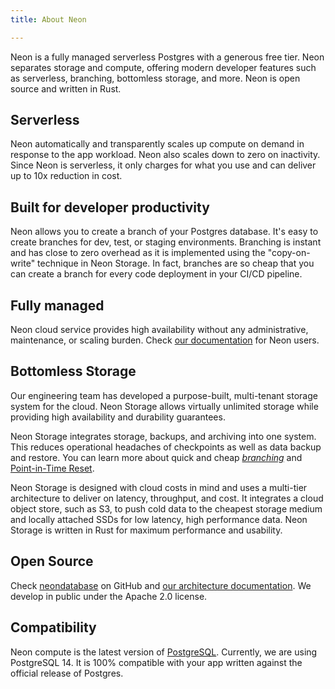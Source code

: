 ```yaml
---
title: About Neon

---
```


Neon is a fully managed serverless Postgres with a generous free tier.
Neon separates storage and compute, offering modern developer features such as serverless, branching, bottomless storage, and more.
Neon is open source and written in Rust.

## Serverless

Neon automatically and transparently scales up compute on demand in response to the app workload. Neon also scales down to zero on inactivity.
Since Neon is serverless, it only charges for what you use and can deliver up to 10x reduction in cost.

## Built for developer productivity

Neon allows you to create a branch of your Postgres database. It's easy to create branches for dev, test, or staging environments.
Branching is instant and has close to zero overhead as it is implemented using the "copy-on-write" technique in Neon Storage.
In fact, branches are so cheap that you can create a branch for every code deployment in your CI/CD pipeline.

## Fully managed

Neon cloud service provides high availability without any administrative, maintenance, or scaling burden. Check [our documentation](../getting_started) for Neon users.

## Bottomless Storage

Our engineering team has developed a purpose-built, multi-tenant storage system for the cloud.
Neon Storage allows virtually unlimited storage while providing high availability and durability guarantees.

Neon Storage integrates storage, backups, and archiving into one system. This reduces operational headaches of checkpoints as well as data backup and restore.
You can learn more about quick and cheap [_branching_](../concepts#branches-coming-soon) and [Point-in-Time Reset](../concepts#point-in-time-reset).

Neon Storage is designed with cloud costs in mind and uses a multi-tier architecture to deliver on latency, throughput, and cost.
It integrates a cloud object store, such as S3, to push cold data to the cheapest storage medium and locally attached SSDs for low latency, high performance data.
Neon Storage is written in Rust for maximum performance and usability.

## Open Source

Check [neondatabase](https://github.com/neondatabase/neon) on GitHub and [our architecture documentation](../../storage-engine/architecture-overview). We develop in public under the Apache 2.0 license.

## Compatibility

Neon compute is the latest version of [PostgreSQL](https://www.postgresql.org/docs/14/release-14.html). Currently, we are using PostgreSQL 14. It is 100% compatible with your app written against the official release of Postgres.
